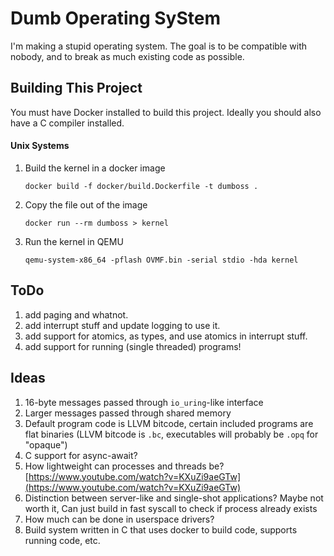 # Dumb Operating SyStem
I'm making a stupid operating system. The goal is to be compatible with nobody,
and to break as much existing code as possible.


## Building This Project
You must have Docker installed to build this project. Ideally you should also have
a C compiler installed.

#### Unix Systems
1. Build the kernel in a docker image

   ```
   docker build -f docker/build.Dockerfile -t dumboss .
   ```

2. Copy the file out of the image

   ```
   docker run --rm dumboss > kernel
   ```

3. Run the kernel in QEMU

   ```
   qemu-system-x86_64 -pflash OVMF.bin -serial stdio -hda kernel
   ```

## ToDo
1. add paging and whatnot.
2. add interrupt stuff and update logging to use it.
3. add support for atomics, as types, and use atomics in interrupt stuff.
4. add support for running (single threaded) programs!

## Ideas
1. 16-byte messages passed through `io_uring`-like interface
2. Larger messages passed through shared memory
3. Default program code is LLVM bitcode, certain included programs are flat binaries
   (LLVM bitcode is `.bc`, executables will probably be `.opq` for "opaque")
4. C support for async-await?
5. How lightweight can processes and threads be?
   [https://www.youtube.com/watch?v=KXuZi9aeGTw](https://www.youtube.com/watch?v=KXuZi9aeGTw)
6. Distinction between server-like and single-shot applications? Maybe not worth it,
   Can just build in fast syscall to check if process already exists
7. How much can be done in userspace drivers?
8. Build system written in C that uses docker to build code, supports running code,
   etc.

